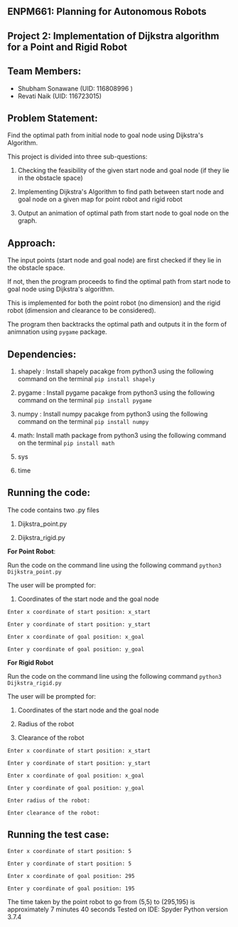 ## **ENPM661: Planning for Autonomous Robots**

## **Project 2: Implementation of Dijkstra algorithm for a Point and Rigid Robot**

## **Team Members:**

  * Shubham Sonawane (UID: 116808996 )
  * Revati Naik (UID: 116723015)

## **Problem Statement:**
Find the optimal path from initial node to goal node using Dijkstra's Algorithm.



This project is divided into three sub-questions:

1. Checking the feasibility of the given start node and goal node (if they lie in the obstacle space)

2. Implementing Dijkstra's Algorithm to find path between start node and goal node on a given map for point robot and rigid robot

3. Output an animation of optimal path from start node to goal node on the graph. 

## **Approach:**

The input points (start node and goal node) are first checked if they lie in the obstacle space. 

If not, then the program proceeds to find the optimal path from start node to goal node using Dijkstra's algorithm. 

This is implemented for both the point robot (no dimension) and the rigid robot (dimension and clearance to be considered). 

The program then backtracks the optimal path and outputs it in the form of animnation using `pygame` package. 

## **Dependencies:**

1. shapely : Install shapely pacakge from python3 using the following command on the terminal  `pip install shapely`

2. pygame : Install pygame pacakge from python3 using the following command on the terminal  `pip install pygame`

3. numpy : Install numpy pacakge from python3 using the following command on the terminal  `pip install numpy`

4. math: Install math package from python3 using the following command on the terminal `pip install math`

5. sys

6. time

## **Running the code:**

The code contains two .py files

1. Dijkstra_point.py

2. Dijkstra_rigid.py


**For Point Robot**: 

Run the code on the command line using the following command `python3 Dijkstra_point.py`


The user will be prompted for:

1. Coordinates of the start node and the goal node 


`Enter x coordinate of start position: x_start`

`Enter y coordinate of start position: y_start`

`Enter x coordinate of goal position: x_goal`

`Enter y coordinate of goal position: y_goal`



**For Rigid Robot**

Run the code on the command line using the following command `python3 Dijkstra_rigid.py`

The user will be prompted for:

1. Coordinates of the start node and the goal node 

2. Radius of the robot

3. Clearance of the robot

`Enter x coordinate of start position: x_start`

`Enter y coordinate of start position: y_start`

`Enter x coordinate of goal position: x_goal`

`Enter y coordinate of goal position: y_goal`

`Enter radius of the robot: `

`Enter clearance of the robot:`

## **Running the test case:**

`Enter x coordinate of start position: 5`

`Enter y coordinate of start position: 5`

`Enter x coordinate of goal position: 295`

`Enter y coordinate of goal position: 195`


The time taken by the point robot to go from (5,5) to (295,195) is approximately 7 minutes 40 seconds
Tested on IDE: Spyder Python version 3.7.4
